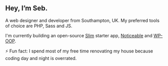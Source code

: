 ## Hey, I’m Seb.

A web designer and developer from Southampton, UK. My preferred tools of choice are PHP, Sass and JS.

I'm currently building an open-source [Slim](http://www.slimframework.com/) starter app, [Noticeable](https://github.com/SebKay/noticeable) and [WP-OOP](https://github.com/SebKay/oop-wp).

⚡ Fun fact: I spend most of my free time renovating my house because coding day and night is overrated.
